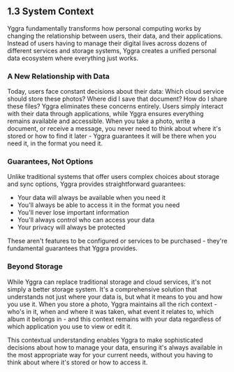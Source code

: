 ## 1.3 System Context

Yggra fundamentally transforms how personal computing works by changing the relationship between users, their data, and their applications. Instead of users having to manage their digital lives across dozens of different services and storage systems, Yggra creates a unified personal data ecosystem where everything just works.

### A New Relationship with Data

Today, users face constant decisions about their data: Which cloud service should store these photos? Where did I save that document? How do I share these files? Yggra eliminates these concerns entirely. Users simply interact with their data through applications, while Yggra ensures everything remains available and accessible. When you take a photo, write a document, or receive a message, you never need to think about where it's stored or how to find it later - Yggra guarantees it will be there when you need it, in the format you need it.

### Guarantees, Not Options

Unlike traditional systems that offer users complex choices about storage and sync options, Yggra provides straightforward guarantees:
- Your data will always be available when you need it
- You'll always be able to access it in the format you need
- You'll never lose important information
- You'll always control who can access your data
- Your privacy will always be protected

These aren't features to be configured or services to be purchased - they're fundamental guarantees that Yggra provides.

### Beyond Storage

While Yggra can replace traditional storage and cloud services, it's not simply a better storage system. It's a comprehensive solution that understands not just where your data is, but what it means to you and how you use it. When you store a photo, Yggra maintains all the rich context - who's in it, when and where it was taken, what event it relates to, which album it belongs in - and this context remains with your data regardless of which application you use to view or edit it.

This contextual understanding enables Yggra to make sophisticated decisions about how to manage your data, ensuring it's always available in the most appropriate way for your current needs, without you having to think about where it's stored or how to access it.
